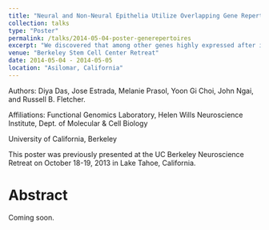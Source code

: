```yaml
---
title: "Neural and Non-Neural Epithelia Utilize Overlapping Gene Repertoires During Regeneration"
collection: talks
type: "Poster"
permalink: /talks/2014-05-04-poster-generepertoires
excerpt: "We discovered that among other genes highly expressed after injury, the olfactory epithelium activates a number of genes associated with epidermal wound response and differentiation."
venue: "Berkeley Stem Cell Center Retreat"
date: 2014-05-04 - 2014-05-05
location: "Asilomar, California"
---
```


Authors: Diya Das, Jose Estrada, Melanie Prasol, Yoon Gi Choi, John Ngai, and Russell B. Fletcher.

Affiliations: Functional Genomics Laboratory, Helen Wills Neuroscience Institute, Dept. of Molecular & Cell Biology

University of California, Berkeley

This poster was previously presented at the UC Berkeley Neuroscience Retreat on October 18-19, 2013 in Lake Tahoe, California.

Abstract
======
Coming soon.